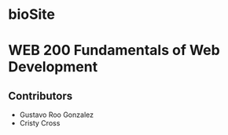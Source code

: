 # bioSite
<h1>WEB 200 Fundamentals of Web Development</h1>
<h2>Contributors</h2>
<ul>
  <li>Gustavo Roo Gonzalez</li>
  <li>Cristy Cross</li>
